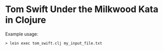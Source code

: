 # Tom Swift Under the Milkwood Kata in Clojure

Example usage:

```
> lein exec tom_swift.clj my_input_file.txt
```
